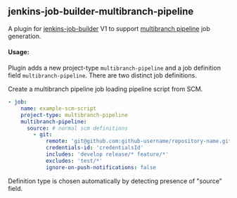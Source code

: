 ## jenkins-job-builder-multibranch-pipeline

A plugin for [jenkins-job-builder](http://docs.openstack.org/infra/jenkins-job-builder) V1 to support [multibranch pipeline](https://wiki.jenkins-ci.org/display/JENKINS/Pipeline+Multibranch+Plugin) job generation.

#### Usage:

Plugin adds a new project-type `multibranch-pipeline` and a job definition field `multibranch-pipeline`.
There are two distinct job definitions.

Create a multibranch pipeline job loading pipeline script from SCM.
```yaml
- job:
    name: example-scm-script
    project-type: multibranch-pipeline
    multibranch-pipeline:
      source: # normal scm definitions
        - git:
            remote: 'git@github.com:github-username/repository-name.git'
            credentials-id: 'credentialsId'
            includes: 'develop release/* feature/*'
            excludes: 'test/*'
            ignore-on-push-notifications: false

```

Definition type is chosen automatically by detecting presence of "source" field.
